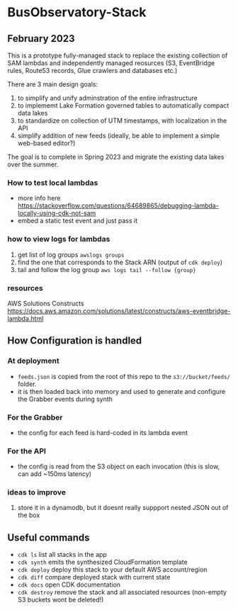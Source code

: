 # BusObservatory-Stack

## February 2023

This is a prototype fully-managed stack to replace the existing collection of SAM lambdas and independently managed reosurces (S3, EventBridge rules, Route53 records, Glue crawlers and databases etc.)

There are 3 main design goals:
1. to simplify and unify adminstration of the entire infrastructure
2. to implememt Lake Formation governed tables to automatically compact data lakes
3. to standardize on collection of UTM timestamps, with localization in the API
4. simplify addition of new feeds (ideally, be able to implement a simple web-based editor?)

The goal is to complete in Spring 2023 and migrate the existing data lakes over the summer.

### How to test local lambdas
- more info here https://stackoverflow.com/questions/64689865/debugging-lambda-locally-using-cdk-not-sam
- embed a static test event and just pass it

### how to view logs for lambdas

1. get list of log groups `awslogs groups`
2. find the one that corresponds to the Stack ARN (output of `cdk deploy`)
3. tail and follow the log group `aws logs tail --follow {group}`

### resources

AWS Solutions Constructs https://docs.aws.amazon.com/solutions/latest/constructs/aws-eventbridge-lambda.html

## How Configuration is handled

### At deployment

- `feeds.json` is copied from the root of this repo to the `s3://bucket/feeds/` folder.
- it is then loaded back into memory and used to generate and configure the Grabber events during synth

### For the Grabber
- the config for each feed is hard-coded in its lambda event

### For the API
- the config is read from the S3 object on each invocation (this is slow, can add ~150ms latency)

### ideas to improve
1. store it in a dynamodb, but it doesnt really suppport nested JSON out of the box


## Useful commands

 * `cdk ls`          list all stacks in the app
 * `cdk synth`       emits the synthesized CloudFormation template
 * `cdk deploy`      deploy this stack to your default AWS account/region
 * `cdk diff`        compare deployed stack with current state
 * `cdk docs`        open CDK documentation
* `cdk destroy`      remove the stack and all associated resources (non-empty S3 buckets wont be deleted!)

